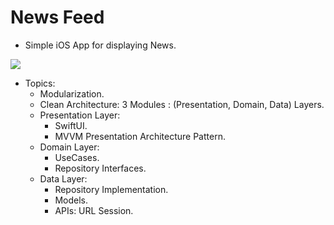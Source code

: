 # News Feed

- Simple iOS App for displaying News.

![](https://github.com/mohamedXashraf/news-feed-ios/blob/master/banner.png?raw=true)

- Topics:
  * Modularization.
  * Clean Architecture: 3 Modules : (Presentation, Domain, Data) Layers.
  * Presentation Layer:
    * SwiftUI.
    * MVVM Presentation Architecture Pattern.
  * Domain Layer:
    * UseCases.
    * Repository Interfaces.
  * Data Layer:
    * Repository Implementation.
    * Models.
    * APIs: URL Session.
